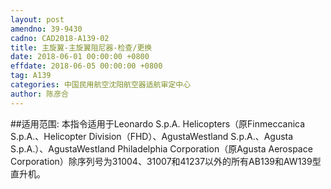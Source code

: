 ```yaml
---
layout: post
amendno: 39-9430
cadno: CAD2018-A139-02
title: 主旋翼-主旋翼阻尼器-检查/更换
date: 2018-06-01 00:00:00 +0800
effdate: 2018-06-05 00:00:00 +0800
tag: A139
categories: 中国民用航空沈阳航空器适航审定中心
author: 陈彦合
---
```


##适用范围:
本指令适用于Leonardo S.p.A. Helicopters（原Finmeccanica S.p.A.、Helicopter Division（FHD）、AgustaWestland S.p.A.、Agusta S.p.A.）、AgustaWestland Philadelphia Corporation（原Agusta Aerospace Corporation）除序列号为31004、31007和41237以外的所有AB139和AW139型直升机。

